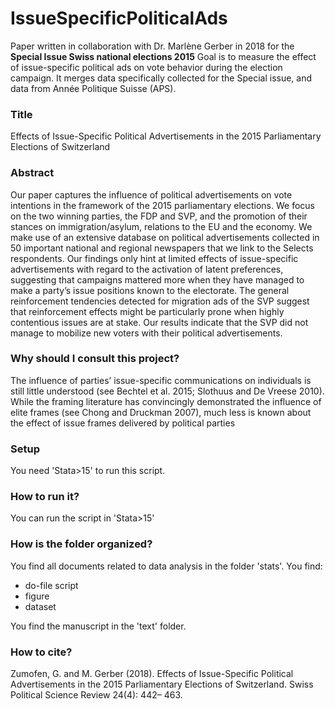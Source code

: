# IssueSpecificPoliticalAds
Paper written in collaboration with Dr. Marlène Gerber in 2018 for the **Special Issue Swiss national elections 2015**
 Goal is to measure the effect of issue-specific political ads on vote behavior during the election campaign. It merges data specifically collected for the Special issue, and data from Année Politique Suisse (APS).
### Title
Effects of Issue-Specific Political Advertisements in the 2015 Parliamentary Elections of Switzerland
### Abstract
Our paper captures the influence of political advertisements on vote intentions in the framework of the 2015 parliamentary elections. We focus on the two winning parties, the FDP and SVP, and the promotion of their stances on immigration/asylum, relations to the EU and the economy. We make use of an extensive database on political advertisements collected in 50 important national and regional newspapers that we link to the Selects respondents. Our findings only hint at limited effects of issue-specific advertisements with regard to the activation of latent preferences, suggesting that campaigns mattered more when they have managed to make a party’s issue positions known to the electorate. The general reinforcement tendencies detected for migration ads of the SVP suggest that reinforcement effects might be particularly prone when highly contentious issues are at stake. Our results indicate that the SVP did not manage to mobilize new voters with their political advertisements.

### Why should I consult this project?
The influence of parties’ issue-specific communications on individuals is still little understood (see Bechtel et al. 2015; Slothuus and De Vreese 2010). While the framing literature has convincingly demonstrated the influence of elite frames (see Chong and Druckman 2007), much less is known about the effect of issue frames delivered by political parties 

### Setup
You need 'Stata>15' to run this script. 

### How to run it?
You can run the script in 'Stata>15'

### How is the folder organized?
You find all documents related to data analysis in the folder 'stats'. You find:
  - do-file script
  - figure
  - dataset

You find the manuscript in the 'text' folder.

### How to cite?
Zumofen, G. and M. Gerber (2018). Effects of Issue-Specific Political Advertisements in the 2015 Parliamentary Elections of Switzerland. Swiss Political Science Review 24(4): 442– 463.

